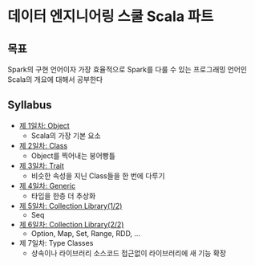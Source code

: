 # 데이터 엔지니어링 스쿨 Scala 파트

## 목표

Spark의 구현 언어이자 가장 효율적으로 Spark를 다룰 수 있는 프로그래밍 언어인 Scala의 개요에 대해서 공부한다

## Syllabus

* [제 1일차: Object](/Class1.html)
  * Scala의 가장 기본 요소
* [제 2일차: Class](/Class2.html)
  * Object를 찍어내는 붕어빵틀
* [제 3일차: Trait](/Class3.html)
  * 비슷한 속성을 지닌 Class들을 한 번에 다루기
* [제 4일차: Generic](/Class4.html)
  * 타입을 한층 더 추상화
* [제 5일차: Collection Library(1/2)](/Class5.html)
  * Seq
* [제 6일차: Collection Library(2/2)](/Class6.html)
  * Option, Map, Set, Range, RDD, ...
* 제 7일차: Type Classes
  * 상속이나 라이브러리 소스코드 접근없이 라이브러리에 새 기능 확장
